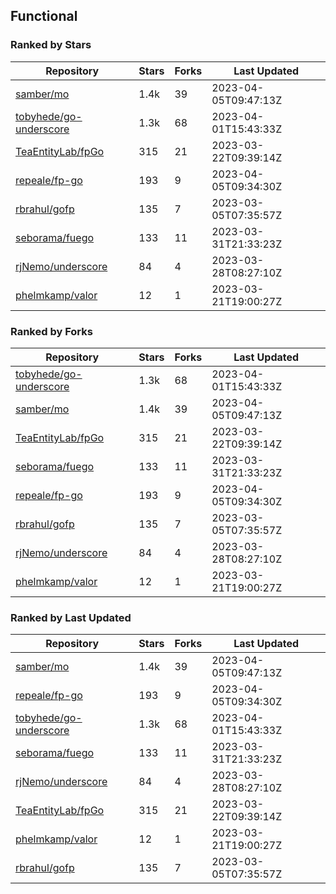 ## Functional

### Ranked by Stars

| Repository | Stars | Forks | Last Updated |
|------------|-------|-------|--------------|
| [samber/mo](https://github.com/samber/mo) | 1.4k | 39 | 2023-04-05T09:47:13Z |
| [tobyhede/go-underscore](https://github.com/tobyhede/go-underscore) | 1.3k | 68 | 2023-04-01T15:43:33Z |
| [TeaEntityLab/fpGo](https://github.com/TeaEntityLab/fpGo) | 315 | 21 | 2023-03-22T09:39:14Z |
| [repeale/fp-go](https://github.com/repeale/fp-go) | 193 | 9 | 2023-04-05T09:34:30Z |
| [rbrahul/gofp](https://github.com/rbrahul/gofp) | 135 | 7 | 2023-03-05T07:35:57Z |
| [seborama/fuego](https://github.com/seborama/fuego) | 133 | 11 | 2023-03-31T21:33:23Z |
| [rjNemo/underscore](https://github.com/rjNemo/underscore) | 84 | 4 | 2023-03-28T08:27:10Z |
| [phelmkamp/valor](https://github.com/phelmkamp/valor) | 12 | 1 | 2023-03-21T19:00:27Z |

### Ranked by Forks

| Repository | Stars | Forks | Last Updated |
|------------|-------|-------|--------------|
| [tobyhede/go-underscore](https://github.com/tobyhede/go-underscore) | 1.3k | 68 | 2023-04-01T15:43:33Z |
| [samber/mo](https://github.com/samber/mo) | 1.4k | 39 | 2023-04-05T09:47:13Z |
| [TeaEntityLab/fpGo](https://github.com/TeaEntityLab/fpGo) | 315 | 21 | 2023-03-22T09:39:14Z |
| [seborama/fuego](https://github.com/seborama/fuego) | 133 | 11 | 2023-03-31T21:33:23Z |
| [repeale/fp-go](https://github.com/repeale/fp-go) | 193 | 9 | 2023-04-05T09:34:30Z |
| [rbrahul/gofp](https://github.com/rbrahul/gofp) | 135 | 7 | 2023-03-05T07:35:57Z |
| [rjNemo/underscore](https://github.com/rjNemo/underscore) | 84 | 4 | 2023-03-28T08:27:10Z |
| [phelmkamp/valor](https://github.com/phelmkamp/valor) | 12 | 1 | 2023-03-21T19:00:27Z |

### Ranked by Last Updated

| Repository | Stars | Forks | Last Updated |
|------------|-------|-------|--------------|
| [samber/mo](https://github.com/samber/mo) | 1.4k | 39 | 2023-04-05T09:47:13Z |
| [repeale/fp-go](https://github.com/repeale/fp-go) | 193 | 9 | 2023-04-05T09:34:30Z |
| [tobyhede/go-underscore](https://github.com/tobyhede/go-underscore) | 1.3k | 68 | 2023-04-01T15:43:33Z |
| [seborama/fuego](https://github.com/seborama/fuego) | 133 | 11 | 2023-03-31T21:33:23Z |
| [rjNemo/underscore](https://github.com/rjNemo/underscore) | 84 | 4 | 2023-03-28T08:27:10Z |
| [TeaEntityLab/fpGo](https://github.com/TeaEntityLab/fpGo) | 315 | 21 | 2023-03-22T09:39:14Z |
| [phelmkamp/valor](https://github.com/phelmkamp/valor) | 12 | 1 | 2023-03-21T19:00:27Z |
| [rbrahul/gofp](https://github.com/rbrahul/gofp) | 135 | 7 | 2023-03-05T07:35:57Z |

